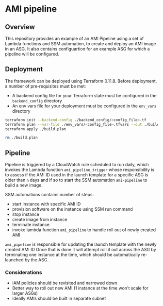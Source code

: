 # AMI pipeline


## Overview
This repository provides an example of an AMI Pipeline using a set of Lambda functions and SSM automation, to create and deploy an AMI image in an ASG. It also contains configuartion for an example ASG for which a pipeline will be configured.

## Deployment

The framework can be deployed using Terraform 0.11.8. Before deployment, a number of pre-requisites must be met:

- A backend config file for your Terraform state must be configured in the `backend_config` directory
- An env vars file for your deployment must be configured in the `env_vars` directory

```bash
terraform init --backend-config ./backend_config/<config_file>.tf
terraform plan --var-file ./env_vars/<config_file>.tfvars --out ./build.plan
terraform apply ./build.plan

rm ./build.plan
```

## Pipeline

Pipeline is triggered by a CloudWatch rule scheduled to run daily, which invokes the Lambda function `ami_pipeline_trigger` whose responsibility is to assess if the AMI ID used in the launch template for a specific ASG is older than `n` days and if so to start the SSM automation `ami-pipeline` to build a new image.

SSM automations contains number of steps:

  - start instance with specific AMI ID
  - provision software on the instance using SSM run command
  - stop instance
  - create image from instance
  - terminate instance
  - invoke lambda function `ami_pipeline` to handle roll out of newly created AMI


`ami_pipeline` is responsible for updating the launch template with the newly created AMI ID Once that is done it will attempt roll it out across the ASG by terminating one instance at the time, which should be automatically re-launched by the ASG.

### Considerations

  - IAM policies should be revisited and narrowed down
  - Better way to roll out new AMI (1 instance at the time won't scale for larger ASGs)
  - Ideally AMIs should be built in separate subnet

